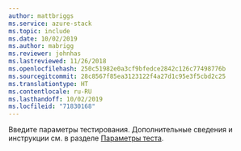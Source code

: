 ```yaml
---
author: mattbriggs
ms.service: azure-stack
ms.topic: include
ms.date: 10/02/2019
ms.author: mabrigg
ms.reviewer: johnhas
ms.lastreviewed: 11/26/2018
ms.openlocfilehash: 250c51982e0a3cf9bfedce2842c126c77498776b
ms.sourcegitcommit: 28c8567f85ea3123122f4a27d1c95e3f5cbd2c25
ms.translationtype: HT
ms.contentlocale: ru-RU
ms.lasthandoff: 10/02/2019
ms.locfileid: "71830168"
---
```

Введите параметры тестирования. Дополнительные сведения и инструкции см. в разделе [Параметры теста](../azure-stack-vaas-parameters.md#test-parameters).